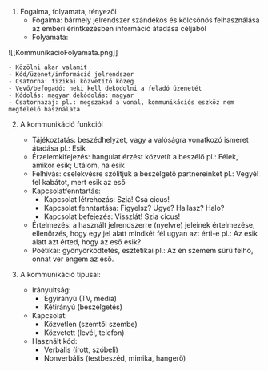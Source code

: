 1. Fogalma, folyamata, tényezői
	- Fogalma: bármely jelrendszer szándékos és kölcsönös felhasználása az emberi érintkezésben információ átadása céljából
	- Folyamata:

![[KommunikacioFolyamata.png]]

	- Közölni akar valamit
	- Kód/üzenet/információ jelrendszer
	- Csatorna: fizikai közvetítő közeg
	- Vevő/befogadó: neki kell dekódolni a feladó üzenetét
	- Kódolás: magyar dekódolás: magyar
	- Csatornazaj: pl.: megszakad a vonal, kommunikációs eszköz nem megfelelő használata

2. A kommunikáció funkciói
	- Tájékoztatás: beszédhelyzet, vagy a valóságra vonatkozó ismeret átadása
		pl.: Esik
	- Érzelemkifejezés: hangulat érzést közvetít a beszélő
		pl.: Félek, amikor esik; Utálom, ha esik
	- Felhívás: cselekvésre szólítjuk a beszélgető partnereinket
		pl.: Vegyél fel kabátot, mert esik az eső
	- Kapcsolatfenntartás: 
		- Kapcsolat létrehozás: Szia! Csá cicus!
		- Kapcsolat fenntartása: Figyelsz? Ugye? Hallasz? Halo?
		- Kapcsolat befejezés: Visszlát! Szia cicus!
	- Értelmezés: a használt jelrendszerre (nyelvre) jeleinek értelmezése, ellenőrzés, hogy egy jel alatt mindkét fél ugyan azt érti-e
		pl.: Az esik alatt azt érted, hogy az eső esik?
	- Poétikai: gyönyörködtetés, esztétikai
		pl.: Az én szemem sűrű felhő, onnat ver engem az eső.

3. A kommunikáció típusai:
	- Irányultság: 
		- Egyirányú (TV, média)
		- Kétirányú (beszélgetés)
	- Kapcsolat:
		- Közvetlen (szemtől szembe)
		- Közvetett (levél, telefon)
	- Használt kód:
		- Verbális (írott, szóbeli)
		- Nonverbális (testbeszéd, mimika, hangerő)
